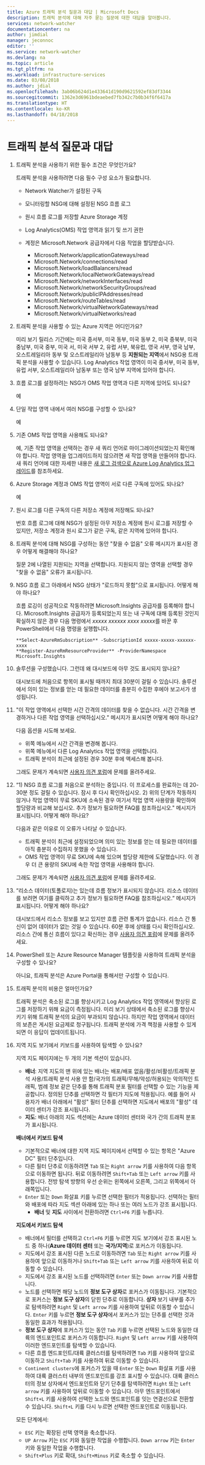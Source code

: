```yaml
---
title: Azure 트래픽 분석 질문과 대답 | Microsoft Docs
description: 트래픽 분석에 대해 자주 묻는 질문에 대한 대답을 알아봅니다.
services: network-watcher
documentationcenter: na
author: jimdial
manager: jeconnoc
editor: ''
ms.service: network-watcher
ms.devlang: na
ms.topic: article
ms.tgt_pltfrm: na
ms.workload: infrastructure-services
ms.date: 03/08/2018
ms.author: jdial
ms.openlocfilehash: 3ab06b624d1e433641d190d9621592ef83df3344
ms.sourcegitcommit: 1362e3d6961bdeaebed7fb342c7b0b34f6f6417a
ms.translationtype: HT
ms.contentlocale: ko-KR
ms.lasthandoff: 04/18/2018
---
```

# <a name="traffic-analytics-frequently-asked-questions"></a>트래픽 분석 질문과 대답

1.  트래픽 분석을 사용하기 위한 필수 조건은 무엇인가요?

    트래픽 분석을 사용하려면 다음 필수 구성 요소가 필요합니다.

    - Network Watcher가 설정된 구독
    - 모니터링할 NSG에 대해 설정된 NSG 흐름 로그
    - 원시 흐름 로그를 저장할 Azure Storage 계정
    - Log Analytics(OMS) 작업 영역과 읽기 및 쓰기 권한
    - 계정은 Microsoft.Network 공급자에서 다음 작업을 할당받습니다.

        - Microsoft.Network/applicationGateways/read
        - Microsoft.Network/connections/read
        - Microsoft.Network/loadBalancers/read 
        - Microsoft.Network/localNetworkGateways/read 
        - Microsoft.Network/networkInterfaces/read 
        - Microsoft.Network/networkSecurityGroups/read 
        - Microsoft.Network/publicIPAddresses/read
        - Microsoft.Network/routeTables/read
        - Microsoft.Network/virtualNetworkGateways/read 
        - Microsoft.Network/virtualNetworks/read

2.  트래픽 분석을 사용할 수 있는 Azure 지역은 어디인가요?

    미리 보기 릴리스 기간에는 미국 중서부, 미국 동부, 미국 동부 2, 미국 중북부, 미국 중남부, 미국 중부, 미국 서, 미국 서부 2, 유럽 서부, 북유럽, 영국 서부, 영국 남부, 오스트레일리아 동부 및 오스트레일리아 남동부 등 **지원되는 지역**에서 NSG용 트래픽 분석을 사용할 수 있습니다. Log Analytics 작업 영역이 미국 중서부, 미국 동부, 유럽 서부, 오스트레일리아 남동부 또는 영국 남부 지역에 있어야 합니다.

3.  흐름 로그를 설정하려는 NSG가 OMS 작업 영역과 다른 지역에 있어도 되나요?

    예

4.  단일 작업 영역 내에서 여러 NSG를 구성할 수 있나요?

    예

5.  기존 OMS 작업 영역을 사용해도 되나요?

    예, 기존 작업 영역을 선택하는 경우 새 쿼리 언어로 마이그레이션되었는지 확인해야 합니다. 작업 영역을 업그레이드하지 않으려면 새 작업 영역을 만들어야 합니다. 새 쿼리 언어에 대한 자세한 내용은 [새 로그 검색으로 Azure Log Analytics 업그레이드](../log-analytics/log-analytics-log-search-upgrade.md)를 참조하세요.

6.  Azure Storage 계정과 OMS 작업 영역이 서로 다른 구독에 있어도 되나요?

    예

7.  원시 로그를 다른 구독의 다른 저장소 계정에 저장해도 되나요?

    번호 흐름 로그에 대해 NSG가 설정된 아무 저장소 계정에 원시 로그를 저장할 수 있지만, 저장소 계정과 원시 로그가 같은 구독, 같은 지역에 있어야 합니다.

8.  트래픽 분석에 대해 NSG를 구성하는 동안 "찾을 수 없음" 오류 메시지가 표시된 경우 어떻게 해결해야 하나요?

    질문 2에 나열된 지원되는 지역을 선택합니다. 지원되지 않는 영역을 선택할 경우 "찾을 수 없음" 오류가 표시됩니다.

9.  NSG 흐름 로그 아래에서 NSG 상태가 "로드하지 못함"으로 표시됩니다. 어떻게 해야 하나요?

    흐름 로깅이 성공적으로 작동하려면 Microsoft.Insights 공급자를 등록해야 합니다. Microsoft.Insights 공급자가 등록되었는지 또는 내 구독에 대해 등록된 것인지 확실하지 않은 경우 다음 명령에서 *xxxxx xxxxxx xxxx xxxxx*를 바꾼 후 PowerShell에서 다음 명령을 실행합니다.

    ```powershell-interactive
    **Select-AzureRmSubscription** -SubscriptionId xxxxx-xxxxx-xxxxxx-xxxx
    **Register-AzureRmResourceProvider** -ProviderNamespace Microsoft.Insights
    ```

10. 솔루션을 구성했습니다. 그런데 왜 대시보드에 아무 것도 표시되지 않나요?

    대시보드에 처음으로 항목이 표시될 때까지 최대 30분이 걸릴 수 있습니다. 솔루션에서 의미 있는 정보를 얻는 데 필요한 데이터를 충분히 수집한 후에야 보고서가 생성됩니다. 

11.  "이 작업 영역에서 선택한 시간 간격의 데이터를 찾을 수 없습니다. 시간 간격을 변경하거나 다른 작업 영역을 선택하십시오." 메시지가 표시되면 어떻게 해야 하나요?

        다음 옵션을 시도해 보세요.
        - 위쪽 메뉴에서 시간 간격을 변경해 봅니다.
        - 위쪽 메뉴에서 다른 Log Analytics 작업 영역을 선택합니다.
        - 트래픽 분석이 최근에 설정된 경우 30분 후에 액세스해 봅니다.
    
        그래도 문제가 계속되면 [사용자 의견 포럼](https://feedback.azure.com/forums/217313-networking?category_id=195844)에 문제를 올려주세요.

12.  “1) NSG 흐름 로그를 처음으로 분석하는 중입니다. 이 프로세스를 완료하는 데 20-30분 정도 걸릴 수 있습니다. 잠시 후 다시 확인하십시오. 2) 위의 단계가 작동하지 않거나 작업 영역이 무료 SKU에 소속된 경우 여기서 작업 영역 사용량을 확인하여 할당량과 비교해 보십시오. 추가 정보가 필요하면 FAQ를 참조하십시오." 메시지가 표시됩니다. 어떻게 해야 하나요?

        다음과 같은 이유로 이 오류가 나타날 수 있습니다.
        - 트래픽 분석이 최근에 설정되었으며 의미 있는 정보를 얻는 데 필요한 데이터를 아직 충분히 수집하지 못했을 수 있습니다.
        - OMS 작업 영역이 무료 SKU에 속해 있으며 할당량 제한에 도달했습니다. 이 경우 더 큰 용량의 SKU에 속한 작업 영역을 사용해야 합니다.
    
        그래도 문제가 계속되면 [사용자 의견 포럼](https://feedback.azure.com/forums/217313-networking?category_id=195844)에 문제를 올려주세요.
    
13.  “리소스 데이터(토폴로지)는 있는데 흐름 정보가 표시되지 않습니다. 리소스 데이터를 보려면 여기를 클릭하고 추가 정보가 필요하면 FAQ를 참조하십시오.” 메시지가 표시됩니다. 어떻게 해야 하나요?

        대시보드에서 리소스 정보를 보고 있지만 흐름 관련 통계가 없습니다. 리소스 간 통신이 없어 데이터가 없는 것일 수 있습니다. 60분 후에 상태를 다시 확인하십시오. 리소스 간에 통신 흐름이 있다고 확신하는 경우 [사용자 의견 포럼](https://feedback.azure.com/forums/217313-networking?category_id=195844)에 문제를 올려주세요.

14. PowerShell 또는 Azure Resource Manager 템플릿을 사용하여 트래픽 분석을 구성할 수 있나요?

    아니요, 트래픽 분석은 Azure Portal을 통해서만 구성할 수 있습니다.

15.  트래픽 분석의 비용은 얼마인가요?

        트래픽 분석은 축소된 로그를 향상시키고 Log Analytics 작업 영역에서 향상된 로그를 저장하기 위해 요금이 측정됩니다. 미리 보기 상태에서 축소된 로그를 향상시키기 위해 트래픽 분석의 요금이 부과되지 않습니다. 하지만 작업 영역에서 데이터의 보존은 게시된 요금제로 청구됩니다. 트래픽 분석에 가격 책정을 사용할 수 있게 되면 이 응답이 업데이트됩니다.

16.  지역 지도 보기에서 키보드를 사용하여 탐색할 수 있나요?

        지역 지도 페이지에는 두 개의 기본 섹션이 있습니다.
    
        - **배너**: 지역 지도의 맨 위에 있는 배너는 배포/배포 없음/활성/비활성/트래픽 분석 사용/트래픽 분석 사용 안 함/국가의 트래픽/무해/악성/허용되는 악의적인 트래픽, 범례 정보 같은 단추를 통해 트래픽 분포 필터를 선택할 수 있는 기능을 제공합니다. 정의된 단추를 선택하면 각 필터가 지도에 적용됩니다. 예를 들어 사용자가 배너 아래에서 "활성" 필터 단추를 선택하면 지도에서 배포의 "활성" 데이터 센터가 강조 표시됩니다.
        - **지도**: 배너 아래의 지도 섹션에는 Azure 데이터 센터와 국가 간의 트래픽 분포가 표시됩니다.
    
        **배너에서 키보드 탐색**
    
        - 기본적으로 배너에 대한 지역 지도 페이지에서 선택할 수 있는 항목은 "Azure DC" 필터 단추입니다.
        - 다른 필터 단추로 이동하려면 `Tab` 또는 `Right arrow` 키를 사용하여 다음 항목으로 이동하면 됩니다. 뒤로 이동하려면 `Shift+Tab` 또는 `Left arrow` 키를 사용합니다. 전방 탐색 방향의 우선 순위는 왼쪽에서 오른쪽, 그리고 위쪽에서 아래쪽입니다.
        - `Enter` 또는 `Down` 화살표 키를 누르면 선택한 필터가 적용됩니다. 선택하는 필터와 배포에 따라 지도 섹션 아래에 있는 하나 또는 여러 노드가 강조 표시됩니다.
            - **배너** 및 **지도** 사이에서 전환하려면 `Ctrl+F6` 키를 누릅니다.
        
        **지도에서 키보드 탐색**
    
        - 배너에서 필터를 선택하고 `Ctrl+F6` 키를 누르면 지도 보기에서 강조 표시된 노드 중 하나(**Azure 데이터 센터** 또는 **국가/지역**)로 포커스가 이동됩니다.
        - 지도에서 강조 표시된 다른 노드로 이동하려면 `Tab` 또는 `Right arrow` 키를 사용하여 앞으로 이동하거나 `Shift+Tab` 또는 `Left arrow` 키를 사용하여 뒤로 이동할 수 있습니다.
        - 지도에서 강조 표시된 노드를 선택하려면 `Enter` 또는 `Down arrow` 키를 사용합니다.
        - 노드를 선택하면 해당 노드의 **정보 도구 상자**로 포커스가 이동됩니다. 기본적으로 포커스는 **정보 도구 상자**의 닫힌 단추로 이동합니다. **상자** 보기 내부를 추가로 탐색하려면 `Right` 및 `Left arrow` 키를 사용하여 앞뒤로 이동할 수 있습니다. `Enter` 키를 누르면 **정보 도구 상자**에서 포커스가 있는 단추를 선택한 것과 동일한 효과가 적용됩니다.
        - **정보 도구 상자**에 포커스가 있는 동안 `Tab` 키를 누르면 선택된 노드와 동일한 대륙의 엔드포인트로 포커스가 이동합니다. `Right` 및 `Left arrow` 키를 사용하여 이러한 엔드포인트를 탐색할 수 있습니다.
        - 다른 흐름 엔드포인트/대륙 클러스터를 탐색하려면 `Tab` 키를 사용하여 앞으로 이동하고 `Shift+Tab` 키를 사용하여 뒤로 이동할 수 있습니다.
        - `Continent clusters`에 포커스가 있을 때 `Enter` 또는 `Down` 화살표 키를 사용하여 대륙 클러스터 내부의 엔드포인트를 강조 표시할 수 있습니다. 대륙 클러스터의 정보 상자에서 엔드포인트와 닫기 단추를 탐색하려면 `Right` 또는 `Left arrow` 키를 사용하여 앞뒤로 이동할 수 있습니다. 아무 엔드포인트에서 `Shift+L` 키를 사용하여 선택한 노드와 엔드포인트를 잇는 연결선으로 전환할 수 있습니다. `Shift+L` 키를 다시 누르면 선택한 엔드포인트로 이동됩니다.
        
        모든 단계에서:
    
        - `ESC` 키는 확장된 선택 영역을 축소합니다.
        - `UP Arrow` 키는 `ESC` 키와 동일한 작업을 수행합니다. `Down arrow` 키는 `Enter` 키와 동일한 작업을 수행합니다.
        - `Shift+Plus` 키로 확대, `Shift+Minus` 키로 축소할 수 있습니다.
